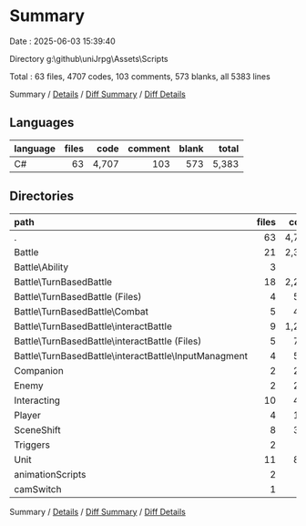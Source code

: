 # Summary

Date : 2025-06-03 15:39:40

Directory g:\\github\\uniJrpg\\Assets\\Scripts

Total : 63 files,  4707 codes, 103 comments, 573 blanks, all 5383 lines

Summary / [Details](details.md) / [Diff Summary](diff.md) / [Diff Details](diff-details.md)

## Languages
| language | files | code | comment | blank | total |
| :--- | ---: | ---: | ---: | ---: | ---: |
| C# | 63 | 4,707 | 103 | 573 | 5,383 |

## Directories
| path | files | code | comment | blank | total |
| :--- | ---: | ---: | ---: | ---: | ---: |
| . | 63 | 4,707 | 103 | 573 | 5,383 |
| Battle | 21 | 2,356 | 29 | 256 | 2,641 |
| Battle\\Ability | 3 | 66 | 2 | 6 | 74 |
| Battle\\TurnBasedBattle | 18 | 2,290 | 27 | 250 | 2,567 |
| Battle\\TurnBasedBattle (Files) | 4 | 507 | 6 | 68 | 581 |
| Battle\\TurnBasedBattle\\Combat | 5 | 486 | 1 | 73 | 560 |
| Battle\\TurnBasedBattle\\interactBattle | 9 | 1,297 | 20 | 109 | 1,426 |
| Battle\\TurnBasedBattle\\interactBattle (Files) | 5 | 731 | 4 | 49 | 784 |
| Battle\\TurnBasedBattle\\interactBattle\\InputManagment | 4 | 566 | 16 | 60 | 642 |
| Companion | 2 | 285 | 13 | 33 | 331 |
| Enemy | 2 | 247 | 2 | 20 | 269 |
| Interacting | 10 | 412 | 12 | 80 | 504 |
| Player | 4 | 154 | 12 | 34 | 200 |
| SceneShift | 8 | 320 | 20 | 45 | 385 |
| Triggers | 2 | 36 | 3 | 11 | 50 |
| Unit | 11 | 823 | 8 | 84 | 915 |
| animationScripts | 2 | 55 | 3 | 8 | 66 |
| camSwitch | 1 | 19 | 1 | 2 | 22 |

Summary / [Details](details.md) / [Diff Summary](diff.md) / [Diff Details](diff-details.md)